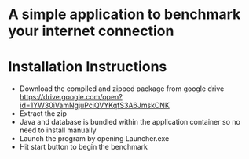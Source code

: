 # A simple application to benchmark your internet connection
# Installation Instructions
- Download the compiled and zipped package from google drive
  https://drive.google.com/open?id=1YW30iVamNgjuPciQVYKqfS3A6JmskCNK
- Extract the zip
- Java and database is bundled within the application container so no need to install manually
- Launch the program by opening Launcher.exe
- Hit start button to begin the benchmark
